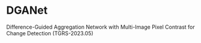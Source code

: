 # DGANet
Difference-Guided Aggregation Network with Multi-Image Pixel Contrast for Change Detection (TGRS-2023.05)
